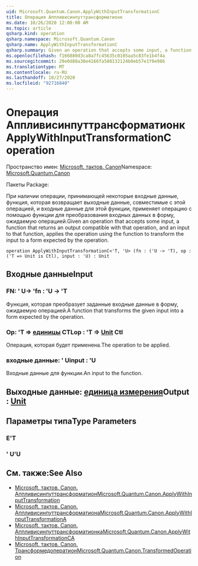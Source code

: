 ```yaml
---
uid: Microsoft.Quantum.Canon.ApplyWithInputTransformationC
title: Операция Аппливисинпуттрансформатионк
ms.date: 10/26/2020 12:00:00 AM
ms.topic: article
qsharp.kind: operation
qsharp.namespace: Microsoft.Quantum.Canon
qsharp.name: ApplyWithInputTransformationC
qsharp.summary: Given an operation that accepts some input, a function that returns an output compatible with that operation, and an input to that function, applies the operation using the function to transform the input to a form expected by the operation.
ms.openlocfilehash: f166880d3ca8a7fc45635c0105aa5c83fe1b4f4a
ms.sourcegitcommit: 29e0d88a30e4166fa580132124b0eb57e1f0e986
ms.translationtype: MT
ms.contentlocale: ru-RU
ms.lasthandoff: 10/27/2020
ms.locfileid: "92716840"
---
```

# <a name="applywithinputtransformationc-operation"></a><span data-ttu-id="4834a-102">Операция Аппливисинпуттрансформатионк</span><span class="sxs-lookup"><span data-stu-id="4834a-102">ApplyWithInputTransformationC operation</span></span>

<span data-ttu-id="4834a-103">Пространство имен: [Microsoft. тактов. Canon](xref:Microsoft.Quantum.Canon)</span><span class="sxs-lookup"><span data-stu-id="4834a-103">Namespace: [Microsoft.Quantum.Canon](xref:Microsoft.Quantum.Canon)</span></span>

<span data-ttu-id="4834a-104">Пакеты [](https://nuget.org/packages/)</span><span class="sxs-lookup"><span data-stu-id="4834a-104">Package: [](https://nuget.org/packages/)</span></span>


<span data-ttu-id="4834a-105">При наличии операции, принимающей некоторые входные данные, функция, которая возвращает выходные данные, совместимые с этой операцией, и входные данные для этой функции, применяет операцию с помощью функции для преобразования входных данных в форму, ожидаемую операцией.</span><span class="sxs-lookup"><span data-stu-id="4834a-105">Given an operation that accepts some input, a function that returns an output compatible with that operation, and an input to that function, applies the operation using the function to transform the input to a form expected by the operation.</span></span>

```qsharp
operation ApplyWithInputTransformationC<'T, 'U> (fn : ('U -> 'T), op : ('T => Unit is Ctl), input : 'U) : Unit
```


## <a name="input"></a><span data-ttu-id="4834a-106">Входные данные</span><span class="sxs-lookup"><span data-stu-id="4834a-106">Input</span></span>

### <a name="fn--u---t"></a><span data-ttu-id="4834a-107">FN: ' U-> '</span><span class="sxs-lookup"><span data-stu-id="4834a-107">fn : 'U -> 'T</span></span>

<span data-ttu-id="4834a-108">Функция, которая преобразует заданные входные данные в форму, ожидаемую операцией.</span><span class="sxs-lookup"><span data-stu-id="4834a-108">A function that transforms the given input into a form expected by the operation.</span></span>


### <a name="op--t--unit-ctl"></a><span data-ttu-id="4834a-109">Op: 'T => [единицы](xref:microsoft.quantum.lang-ref.unit) CTL</span><span class="sxs-lookup"><span data-stu-id="4834a-109">op : 'T => [Unit](xref:microsoft.quantum.lang-ref.unit) Ctl</span></span>

<span data-ttu-id="4834a-110">Операция, которая будет применена.</span><span class="sxs-lookup"><span data-stu-id="4834a-110">The operation to be applied.</span></span>


### <a name="input--u"></a><span data-ttu-id="4834a-111">входные данные: ' U</span><span class="sxs-lookup"><span data-stu-id="4834a-111">input : 'U</span></span>

<span data-ttu-id="4834a-112">Входные данные для функции.</span><span class="sxs-lookup"><span data-stu-id="4834a-112">An input to the function.</span></span>



## <a name="output--unit"></a><span data-ttu-id="4834a-113">Выходные данные: [единица измерения](xref:microsoft.quantum.lang-ref.unit)</span><span class="sxs-lookup"><span data-stu-id="4834a-113">Output : [Unit](xref:microsoft.quantum.lang-ref.unit)</span></span>



## <a name="type-parameters"></a><span data-ttu-id="4834a-114">Параметры типа</span><span class="sxs-lookup"><span data-stu-id="4834a-114">Type Parameters</span></span>

### <a name="t"></a><span data-ttu-id="4834a-115">Е</span><span class="sxs-lookup"><span data-stu-id="4834a-115">'T</span></span>


### <a name="u"></a><span data-ttu-id="4834a-116">' U</span><span class="sxs-lookup"><span data-stu-id="4834a-116">'U</span></span>



## <a name="see-also"></a><span data-ttu-id="4834a-117">См. также:</span><span class="sxs-lookup"><span data-stu-id="4834a-117">See Also</span></span>

- [<span data-ttu-id="4834a-118">Microsoft. тактов. Canon. Аппливисинпуттрансформатион</span><span class="sxs-lookup"><span data-stu-id="4834a-118">Microsoft.Quantum.Canon.ApplyWithInputTransformation</span></span>](xref:Microsoft.Quantum.Canon.ApplyWithInputTransformation)
- [<span data-ttu-id="4834a-119">Microsoft. тактов. Canon. Аппливисинпуттрансформатиона</span><span class="sxs-lookup"><span data-stu-id="4834a-119">Microsoft.Quantum.Canon.ApplyWithInputTransformationA</span></span>](xref:Microsoft.Quantum.Canon.ApplyWithInputTransformationA)
- [<span data-ttu-id="4834a-120">Microsoft. тактов. Canon. Аппливисинпуттрансформатионка</span><span class="sxs-lookup"><span data-stu-id="4834a-120">Microsoft.Quantum.Canon.ApplyWithInputTransformationCA</span></span>](xref:Microsoft.Quantum.Canon.ApplyWithInputTransformationCA)
- [<span data-ttu-id="4834a-121">Microsoft. тактов. Canon. Трансформедоператион</span><span class="sxs-lookup"><span data-stu-id="4834a-121">Microsoft.Quantum.Canon.TransformedOperation</span></span>](xref:Microsoft.Quantum.Canon.TransformedOperation)